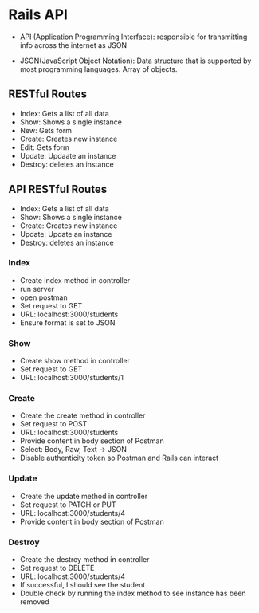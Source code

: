 # Rails API

- API (Application Programming Interface): responsible for transmitting info across the internet as JSON

- JSON(JavaScript Object Notation): Data structure that is supported by most programming languages.  Array of objects.

## RESTful Routes

- Index: Gets a list of all data
- Show: Shows a single instance
- New: Gets form
- Create: Creates new instance
- Edit: Gets form
- Update: Updaate an instance
- Destroy: deletes an instance


## API RESTful Routes
- Index: Gets a list of all data
- Show: Shows a single instance
- Create: Creates new instance
- Update: Update an instance
- Destroy: deletes an instance


### Index
- Create index method in controller
- run server
- open postman
- Set request to GET
- URL: localhost:3000/students
- Ensure format is set to JSON

### Show
- Create show method in controller
- Set request to GET
- URL: localhost:3000/students/1

### Create
- Create the create method in controller
- Set request to POST
- URL: localhost:3000/students
- Provide content in body section of Postman
- Select: Body, Raw, Text -> JSON
- Disable authenticity token so Postman and Rails can interact

### Update
- Create the update method in controller
- Set request to PATCH or PUT
- URL: localhost:3000/students/4
- Provide content in body section of Postman

### Destroy
- Create the destroy method in controller
- Set request to DELETE
- URL: localhost:3000/students/4
- If successful, I should see the student
- Double check by running the index method to see instance has been removed